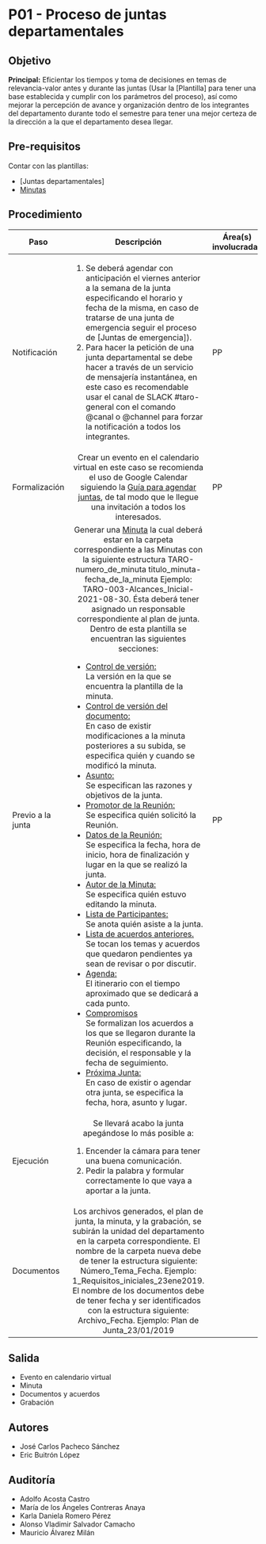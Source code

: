 # P01 - Proceso de juntas departamentales

## Objetivo

**Principal:** Eficientar los tiempos y toma de decisiones en temas de relevancia-valor antes y durante las juntas (Usar la [Plantilla] para tener una base establecida y cumplir con los parámetros del proceso), así como mejorar la percepción de avance y organización dentro de los integrantes del departamento durante todo el semestre para tener una mejor certeza de la dirección a la que el departamento desea llegar.

## Pre-requisitos

Contar con las plantillas:

- [Juntas departamentales]
- [Minutas](../plantillas/PL1-plantilla-para-minutas)

## Procedimiento

| Paso|   Descripción   | Área(s) involucradas |
|------|:---------------:|--------------------|
| Notificación    | <ol align="left"><li>Se deberá agendar con anticipación el viernes anterior a la semana de la junta especificando el horario y fecha de la misma, en caso de tratarse de una junta de emergencia seguir el proceso de  [Juntas de emergencia]).</li><li>Para hacer la petición de una junta departamental se debe hacer a través de un servicio de mensajería instantánea, en este caso es recomendable usar  el canal de SLACK #taro-general con el comando @canal o @channel para forzar la notificación a todos los integrantes.</li></ol> | PP |
| Formalización    | Crear un evento en el calendario virtual en este caso se recomienda el uso de Google Calendar siguiendo la [Guía para agendar juntas](../guias/G01-guia-para-agendar-juntas), de tal modo que le llegue una invitación a todos los interesados. | PP |
| Previo a la junta     | Generar una [Minuta](../plantillas/PL1-plantilla-para-minutas) la cual deberá estar en la carpeta correspondiente a las Minutas con la siguiente estructura TARO-numero_de_minuta titulo_minuta-fecha_de_la_minuta  Ejemplo: TARO-003-Alcances_Inicial-2021-08-30. Ésta deberá tener asignado un responsable correspondiente al plan de junta. Dentro de esta plantilla se encuentran las siguientes secciones:  <ul align="left"> <li><u>  Control de versión: </u></li> La versión en la que se encuentra la plantilla de la minuta.  <li><u>  Control de versión del documento: </u> </li> En caso de existir modificaciones a la minuta posteriores a su subida, se especifica quién y cuando se modificó la minuta.  <li><u> Asunto: </u></li> Se especifican las razones y objetivos de la junta. <li><u>Promotor de la Reunión:  </u></li> Se especifica quién solicitó la Reunión. <li><u>  Datos de la Reunión:  </u></li>Se especifica la fecha, hora de inicio, hora de finalización y lugar en la que se realizó la junta.<li><u> Autor de la Minuta:  </u></li>Se especifica quién estuvo editando la minuta.<li><u> Lista de Participantes:  </u></li>Se anota quién asiste a la junta.<li><u>Lista de acuerdos anteriores.</u></li>Se tocan los temas y acuerdos que quedaron pendientes ya sean de revisar o por discutir. <li><u> Agenda:  </u></li>El itinerario con el tiempo aproximado que se dedicará a cada punto.<li><u> Compromisos </u></li>Se formalizan los acuerdos a los que se llegaron durante la Reunión especificando, la decisión, el responsable y la fecha de seguimiento.<li><u> Próxima Junta:  </u></li>En caso de existir o agendar otra junta, se especifica la fecha, hora, asunto y lugar. </ul>  | PP |
| Ejecución | Se llevará acabo la junta apegándose lo más posible a: <ol align="left"><li>Encender la cámara para tener una buena comunicación.  </li><li>Pedir la palabra y formular correctamente lo que vaya a aportar a la junta.</li></ol>  |  |
| Documentos| Los archivos generados, el plan de junta, la minuta, y la grabación, se subirán la unidad del departamento en la carpeta correspondiente. El nombre de la carpeta nueva debe de tener la estructura siguiente: Número_Tema_Fecha. Ejemplo: 1_Requisitos_iniciales_23ene2019. El nombre de los documentos debe de tener fecha y ser identificados con la estructura siguiente: Archivo_Fecha. Ejemplo: Plan de Junta_23/01/2019 |  |

## Salida

<ul><li>Evento en calendario virtual</li><li>Minuta</li><li>Documentos y acuerdos</li><li>Grabación</li></ul>

## Autores

<ul>
<li>José Carlos Pacheco Sánchez</li>
<li>Eric Buitrón López</li>
</ul>

## Auditoría

<ul>
<li>Adolfo Acosta Castro</li>
<li>María de los Ángeles Contreras Anaya</li>
<li>Karla Daniela Romero Pérez</li>
<li>Alonso Vladimir Salvador Camacho</li>
<li>Mauricio Álvarez Milán</li>
</ul>
